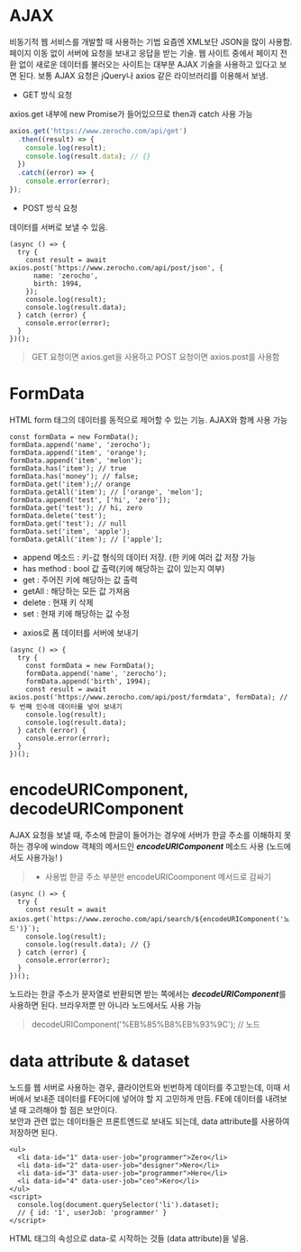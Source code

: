 # AJAX

비동기적 웹 서비스를 개발할 때 사용하는 기법 
요즘엔 XML보단 JSON을 많이 사용함. 
페이지 이동 없이 서버에 요청을 보내고 응답을 받는 기술. 
웹 사이트 중에서 페이지 전환 없이 새로운 데이터를 불러오는 사이트는 대부분 AJAX 기술을 사용하고 있다고 보면 된다. 
보통 AJAX 요청은 jQuery나 axios 같은 라이브러리를 이용해서 보냄. 

* GET 방식 요청

axios.get 내부에 new Promise가 들어있으므로 then과 catch 사용 가능

```JavaScript
axios.get('https://www.zerocho.com/api/get')
  .then((result) => {
    console.log(result);
    console.log(result.data); // {}
  })
  .catch((error) => {
    console.error(error);
});

```

* POST 방식 요청

데이터를 서버로 보낼 수 있음.
```
(async () => {
  try {
    const result = await axios.post('https://www.zerocho.com/api/post/json', {
      name: 'zerocho',
      birth: 1994,
    });
    console.log(result);
    console.log(result.data);
  } catch (error) {
    console.error(error);
  }
})();
```

> GET 요청이면 axios.get을 사용하고 POST 요청이면 axios.post를 사용함

# FormData

HTML form 태그의 데이터를 동적으로 제어할 수 있는 기능. AJAX와 함께 사용 가능

>  
```
const formData = new FormData();
formData.append('name', 'zerocho');
formData.append('item', 'orange');
formData.append('item', 'melon');
formData.has('item'); // true
formData.has('money'); // false;
formData.get('item');// orange
formData.getAll('item'); // ['orange', 'melon'];
formData.append('test', ['hi', 'zero']);
formData.get('test'); // hi, zero
formData.delete('test');
formData.get('test'); // null
formData.set('item', 'apple');
formData.getAll('item'); // ['apple'];
```
- append 메소드 : 키-값 형식의 데이터 저장. (한 키에 여러 값 저장 가능 
- has method : bool 값 출력(키에 해당하는 값이 있는지 여부) 
- get : 주어진 키에 해당하는 값 출력 
- getAll : 해당하는 모든 값 가져옴 
- delete : 현재 키 삭제 
- set : 현재 키에 해당하는 값 수정 

* axios로 폼 데이터를 서버에 보내기 
```
(async () => {
  try {
    const formData = new FormData();
    formData.append('name', 'zerocho');
    formData.append('birth', 1994);
    const result = await axios.post('https://www.zerocho.com/api/post/formdata', formData); // 두 번째 인수에 데이터를 넣어 보내기
    console.log(result);
    console.log(result.data);
  } catch (error) {
    console.error(error);
  }
})();
```

# encodeURIComponent, decodeURIComponent

AJAX 요청을 보낼 때, 주소에 한글이 들어가는 경우에 서버가 한글 주소를 이해하지 못하는 경우에 window 객체의 메서드인
***encodeURIComponent*** 메소드 사용 (노드에서도 사용가능! ) 

> * 사용법 
> 한글 주소 부분만 encodeURICoomponent 메서드로 감싸기
```
(async () => {
  try {
    const result = await axios.get(`https://www.zerocho.com/api/search/${encodeURIComponent('노드')}`);
    console.log(result);
    console.log(result.data); // {}
  } catch (error) {
    console.error(error);
  }
})();
```

노드라는 한글 주소가  문자열로 반환되면 받는 쪽에서는 ***decodeURIComponent***를 사용하면 된다. 
브라우저뿐 만 아니라 노드에서도 사용 가능 
> decodeURIComponent('%EB%85%B8%EB%93%9C'); // 노드

# data attribute & dataset

노드를 웹 서버로 사용하는 경우, 클라이언트와 빈번하게 데이터를 주고받는데, 이때 서버에서 보내준 데이터를 FE어디에 넣어야 할 지 고민하게 만듬. 
FE에 데이터를 내려보낼 때 고려해야 할 점은 보안이다. <br> 
보안과 관련 없는 데이터들은 프론트엔드로 보내도 되는데, data attribute를 사용하여 저장하면 된다.

```
<ul>
  <li data-id="1" data-user-job="programmer">Zero</li>
  <li data-id="2" data-user-job="designer">Nero</li>
  <li data-id="3" data-user-job="programmer">Hero</li>
  <li data-id="4" data-user-job="ceo">Kero</li>
</ul>
<script>
  console.log(document.querySelector('li').dataset);
  // { id: '1', userJob: 'programmer' }
</script>
```

HTML 태그의 속성으로 data-로 시작하는 것들 (data attribute)을 넣음. 
